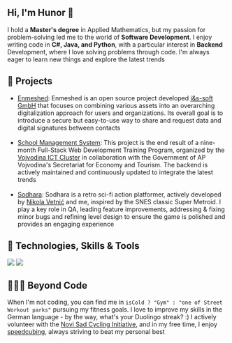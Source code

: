 <div>
  <section>
    <h1>Hi, I'm Hunor 👋</h1>
      <p>
        I hold a <strong>Master's degree</strong> in Applied Mathematics, but my passion for problem-solving led me to the world of <strong>Software Development</strong>. I enjoy writing code in <strong>C#, Java, and Python</strong>, with a particular interest in <strong>Backend</strong> Development, where I love solving problems through code. I'm always eager to learn new things and explore the latest trends
      </p>
  </section>

  <section>
    <h2>🚀 Projects</h2>
    <ul>
      <li><a href="https://enmeshed.eu/">Enmeshed</a>: Enmeshed is an open source project developed <a href="https://www.js-soft.com/en/">j&s-soft GmbH</a> that focuses on combining various assets into an overarching
digitalization approach for users and organizations. Its overall goal is to introduce a secure but easy-to-use way to share and request
data and digital signatures between contacts</li>
        <br>
<li>
    <a href="https://github.com/HunorTotBagi/school-management-system">School Management System</a>: This project is the end result of a nine-month Full-Stack Web Development Training Program, organized by the 
    <a href="https://vojvodinaictcluster.org/">Vojvodina ICT Cluster</a> in collaboration with the Government of AP Vojvodina's Secretariat for Economy and Tourism. The backend is actively maintained and continuously updated to integrate the latest trends
</li><br>

  <li><a href="https://nikolavetnic.itch.io/sodhara">Sodhara</a>: Sodhara is a retro sci-fi action platformer, actively developed by <a href="https://github.com/NikolaVetnic">Nikola Vetnić</a> and me, inspired by the SNES classic Super Metroid. I play a key role in QA, leading feature improvements, addressing & fixing minor bugs and refining level design to ensure the game is polished and provides an engaging experience
</li>
    </ul>
  </section>

  <section>
    <h2>🔧 Technologies, Skills & Tools</h2>
    <div>
      <img src="https://skillicons.dev/icons?i=cs,java,py,js,dotnet,spring,hibernate,react,unity,mysql,postgres" />
      <img src="https://skillicons.dev/icons?i=docker,git,postman,windows,linux,visualstudio,vscode,eclipse,html,css" />
    </div>
  </section>

  <section>
    <h2>🚴‍♂️💪 Beyond Code</h2>
    <p>
      When I'm not coding, you can find me in <code>isCold ? "Gym" : "one of Street Workout parks"</code> pursuing my fitness goals. I love to improve my skills in the German language - by the way, what's your Duolingo streak? :) I actively volunteer with the <a href="https://nsbi.org.rs/en">Novi Sad Cycling Initiative</a>, and in my free time, I enjoy <a href="https://en.wikipedia.org/wiki/Speedcubing">speedcubing</a>, always striving to beat my personal best
    </p>
  </section>
</div>
